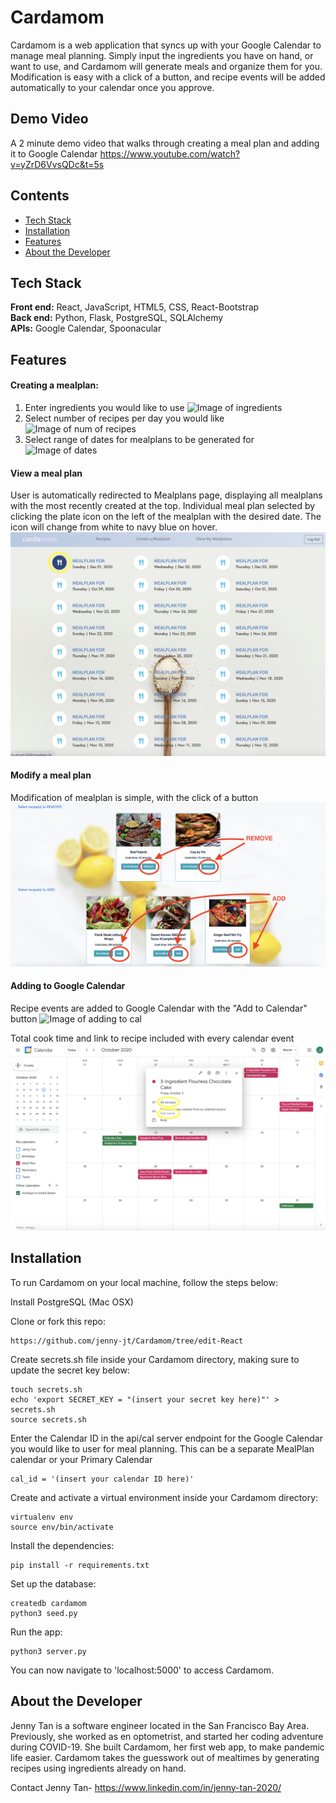 # Cardamom

Cardamom is a web application that syncs up with your Google Calendar to manage meal planning. Simply input the ingredients you have on hand, or want to use, and Cardamom will generate meals and organize them for you. Modification is easy with a click of a button, and recipe events will be added automatically to your calendar once you approve.

## Demo Video
A 2 minute demo video that walks through creating a meal plan and adding it to Google Calendar
https://www.youtube.com/watch?v=yZrD6VvsQDc&t=5s

## Contents
* [Tech Stack](#tech-stack)
* [Installation](#installation)
* [Features](#features)
* [About the Developer](#about-the-developer)

## <a name="tech-stack"></a>Tech Stack
__Front end:__ React, JavaScript, HTML5, CSS, React-Bootstrap<br/>
__Back end:__ Python, Flask, PostgreSQL, SQLAlchemy<br/>
__APIs:__ Google Calendar, Spoonacular<br/>

## <a name="features"></a>Features

#### Creating a mealplan:
1. Enter ingredients you would like to use
![Image of ingredients](demo/ingredients.png)
2. Select number of recipes per day you would like
![Image of num of recipes](demo/num_recipes.png)
3. Select range of dates for mealplans to be generated for
![Image of dates](demo/dates.png)

#### View a meal plan
User is automatically redirected to Mealplans page, displaying all mealplans with the most recently created at the top. Individual meal plan selected by clicking the plate icon on the left of the mealplan with the desired date. The icon will change from white to navy blue on hover.
![Image of selecting meal plan](demo/mealplan_select.png)

#### Modify a meal plan
Modification of mealplan is simple, with the click of a button
![Image of modification](demo/modification.png)

#### Adding to Google Calendar
Recipe events are added to Google Calendar with the "Add to Calendar" button
![Image of adding to cal](demo/add_to_cal.gif)

Total cook time and link to recipe included with every calendar event
![Image of cook time and url](demo/cook_time_url.png)

## <a name="installation"></a>Installation
To run Cardamom on your local machine, follow the steps below:

Install PostgreSQL (Mac OSX)

Clone or fork this repo:
```
https://github.com/jenny-jt/Cardamom/tree/edit-React
```

Create secrets.sh file inside your Cardamom directory, making sure to update
the secret key below:
```
touch secrets.sh
echo 'export SECRET_KEY = "(insert your secret key here)"' > secrets.sh
source secrets.sh
```

Enter the Calendar ID in the api/cal server endpoint for the Google Calendar you would like to user for meal planning. This can be a separate MealPlan calendar or your Primary Calendar
```
cal_id = '(insert your calendar ID here)'
```

Create and activate a virtual environment inside your Cardamom directory:
```
virtualenv env
source env/bin/activate
```

Install the dependencies:
```
pip install -r requirements.txt
```

Set up the database:
```
createdb cardamom
python3 seed.py
```

Run the app:
```
python3 server.py
```

You can now navigate to 'localhost:5000' to access Cardamom.

## <a name="about-the-developer"></a>About the Developer
Jenny Tan is a software engineer located in the San Francisco Bay Area. Previously, she worked as en optometrist, and started her coding adventure during COVID-19. She built Cardamom, her first web app, to make pandemic life easier. Cardamom takes the guesswork out of mealtimes by generating recipes using ingredients already on hand.

Contact
Jenny Tan- https://www.linkedin.com/in/jenny-tan-2020/